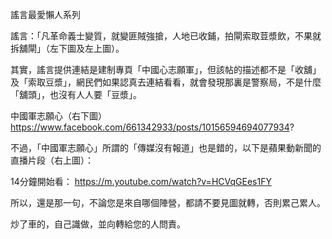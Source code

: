 謠言最愛懶人系列

謠言：「凡革命義士變質，就變匪賊強搶，人地已收鋪，拍閘索取荳漿飲，不果就拆舖閘」（左下圖及左上圖）。

其實，謠言提供連結是建制專頁「中國心志願軍」，但該帖的描述都不是「收舖」及「索取豆漿」，網民們如果認真去連結看看，就會發現那裏是警察局，不是什麼「舖頭」，也沒有人人要「豆漿」。

中國軍志願心（右下圖）
https://www.facebook.com/661342933/posts/10156594694077934?

不過，「中國軍志願心」所謂的「傳媒沒有報道」也是錯的，以下是蘋果動新聞的直播片段（右上圖）：

14分鐘開始看：
https://m.youtube.com/watch?v=HCVqGEes1FY

所以，還是那一句，不論您是來自哪個陣營，都請不要見圖就轉，否則累己累人。

炒了車的，自己識做，並向轉給您的人問責。